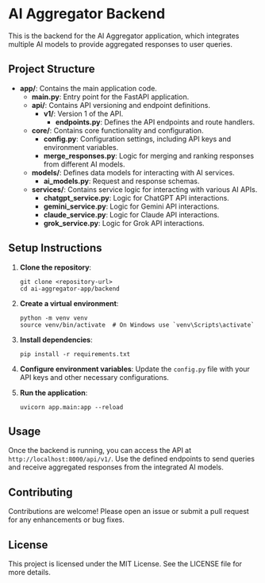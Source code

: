 # AI Aggregator Backend

This is the backend for the AI Aggregator application, which integrates multiple AI models to provide aggregated responses to user queries.

## Project Structure

- **app/**: Contains the main application code.
  - **main.py**: Entry point for the FastAPI application.
  - **api/**: Contains API versioning and endpoint definitions.
    - **v1/**: Version 1 of the API.
      - **endpoints.py**: Defines the API endpoints and route handlers.
  - **core/**: Contains core functionality and configuration.
    - **config.py**: Configuration settings, including API keys and environment variables.
    - **merge_responses.py**: Logic for merging and ranking responses from different AI models.
  - **models/**: Defines data models for interacting with AI services.
    - **ai_models.py**: Request and response schemas.
  - **services/**: Contains service logic for interacting with various AI APIs.
    - **chatgpt_service.py**: Logic for ChatGPT API interactions.
    - **gemini_service.py**: Logic for Gemini API interactions.
    - **claude_service.py**: Logic for Claude API interactions.
    - **grok_service.py**: Logic for Grok API interactions.

## Setup Instructions

1. **Clone the repository**:
   ```
   git clone <repository-url>
   cd ai-aggregator-app/backend
   ```

2. **Create a virtual environment**:
   ```
   python -m venv venv
   source venv/bin/activate  # On Windows use `venv\Scripts\activate`
   ```

3. **Install dependencies**:
   ```
   pip install -r requirements.txt
   ```

4. **Configure environment variables**:
   Update the `config.py` file with your API keys and other necessary configurations.

5. **Run the application**:
   ```
   uvicorn app.main:app --reload
   ```

## Usage

Once the backend is running, you can access the API at `http://localhost:8000/api/v1/`. Use the defined endpoints to send queries and receive aggregated responses from the integrated AI models.

## Contributing

Contributions are welcome! Please open an issue or submit a pull request for any enhancements or bug fixes.

## License

This project is licensed under the MIT License. See the LICENSE file for more details.